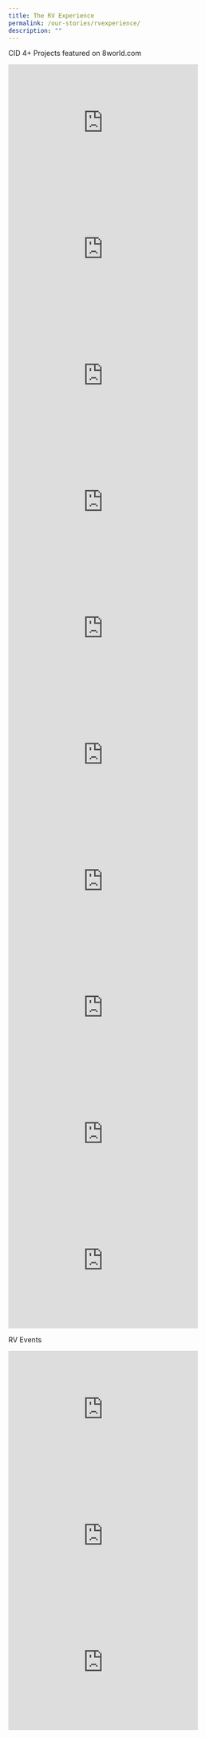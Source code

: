 ```yaml
---
title: The RV Experience
permalink: /our-stories/rvexperience/
description: ""
---
```

CID 4+ Projects featured on 8world.com

<iframe allowfullscreen="" allow="accelerometer; autoplay; clipboard-write; encrypted-media; gyroscope; picture-in-picture; web-share" frameborder="0" title="英式海南餐馆" src="https://www.youtube.com/embed/eU9fDBaYbyY" height="253" width="380"></iframe>

<iframe allowfullscreen="" allow="accelerometer; autoplay; clipboard-write; encrypted-media; gyroscope; picture-in-picture; web-share" frameborder="0" title="糕点人生" src="https://www.youtube.com/embed/z2zUJfppwNc" height="253" width="380"></iframe>

<iframe allowfullscreen="" allow="accelerometer; autoplay; clipboard-write; encrypted-media; gyroscope; picture-in-picture; web-share" frameborder="0" title="Satay Bee Hoon" src="https://www.youtube.com/embed/bZiSXUywXRU" height="253" width="380"></iframe>

<iframe allowfullscreen="" allow="accelerometer; autoplay; clipboard-write; encrypted-media; gyroscope; picture-in-picture; web-share" frameborder="0" title="街头壁画" src="https://www.youtube.com/embed/hjOOv2FwzPQ" height="253" width="380"></iframe>

<iframe allowfullscreen="" allow="accelerometer; autoplay; clipboard-write; encrypted-media; gyroscope; picture-in-picture; web-share" frameborder="0" title="CID4+ 格物致知：传统匠人 谢翘蔚 章楚颖" src="https://www.youtube.com/embed/HgbJAeIOO4g" height="253" width="380"></iframe>

<iframe allowfullscreen="" allow="accelerometer; autoplay; clipboard-write; encrypted-media; gyroscope; picture-in-picture; web-share" frameborder="0" title="CID4 插颜观色（28 02）" src="https://www.youtube.com/embed/pygnrgbfUSM" height="253" width="380"></iframe>

<iframe allowfullscreen="" allow="accelerometer; autoplay; clipboard-write; encrypted-media; gyroscope; picture-in-picture; web-share" frameborder="0" title="新加坡华文电影 CID4 2022" src="https://www.youtube.com/embed/Rss7_gxvYfQ" height="253" width="380"></iframe>

<iframe allowfullscreen="" allow="accelerometer; autoplay; clipboard-write; encrypted-media; gyroscope; picture-in-picture; web-share" frameborder="0" title="CID 4 + 小贩文化 八视界）" src="https://www.youtube.com/embed/L96vyefGCUk" height="253" width="380"></iframe>

<iframe allowfullscreen="" allow="accelerometer; autoplay; clipboard-write; encrypted-media; gyroscope; picture-in-picture; web-share" frameborder="0" title="组屋 归属感 CID4 2022" src="https://www.youtube.com/embed/jL949xTa5J4" height="253" width="380"></iframe>

<iframe allowfullscreen="" allow="accelerometer; autoplay; clipboard-write; encrypted-media; gyroscope; picture-in-picture; web-share" frameborder="0" title="本土文学 CID4 2022" src="https://www.youtube.com/embed/aFb2jh9k9yA" height="253" width="380"></iframe>

RV Events

<iframe allowfullscreen="" allow="accelerometer; autoplay; clipboard-write; encrypted-media; gyroscope; picture-in-picture; web-share" frameborder="0" title="RVHS JC Orientation 2023 - Orientation Montage" src="https://www.youtube.com/embed/ARJhHQTI44k" height="253" width="380"></iframe>

<iframe allowfullscreen="" allow="accelerometer; autoplay; clipboard-write; encrypted-media; gyroscope; picture-in-picture; web-share" frameborder="0" title="RVHS Secondary 1 Orientation 2023" src="https://www.youtube.com/embed/jMUZUkbPN9M" height="253" width="380"></iframe>

<iframe allowfullscreen="" allow="accelerometer; autoplay; clipboard-write; encrypted-media; gyroscope; picture-in-picture; web-share" frameborder="0" title="Y.LEAD 2022 MONTAGE" src="https://www.youtube.com/embed/lQZpPhrJiKI" height="253" width="380"></iframe>